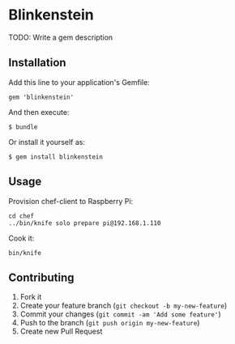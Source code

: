 # Blinkenstein

TODO: Write a gem description

## Installation

Add this line to your application's Gemfile:

    gem 'blinkenstein'

And then execute:

    $ bundle

Or install it yourself as:

    $ gem install blinkenstein

## Usage

Provision chef-client to Raspberry Pi:

    cd chef
    ../bin/knife solo prepare pi@192.168.1.110

Cook it:

    bin/knife 


## Contributing

1. Fork it
2. Create your feature branch (`git checkout -b my-new-feature`)
3. Commit your changes (`git commit -am 'Add some feature'`)
4. Push to the branch (`git push origin my-new-feature`)
5. Create new Pull Request
